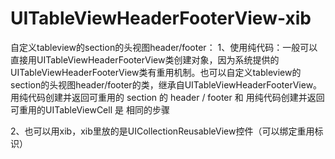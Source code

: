 # UITableViewHeaderFooterView-xib
自定义tableview的section的头视图header/footer：
1、使用纯代码：一般可以直接用UITableViewHeaderFooterView类创建对象，因为系统提供的UITableViewHeaderFooterView类有重用机制。也可以自定义tableview的section的头视图header/footer的类，继承自UITableViewHeaderFooterView。用纯代码创建并返回可重用的 section 的 header / footer 和 用纯代码创建并返回可重用的UITableViewCell 是 相同的步骤

2、也可以用xib，xib里放的是UICollectionReusableView控件（可以绑定重用标识）
